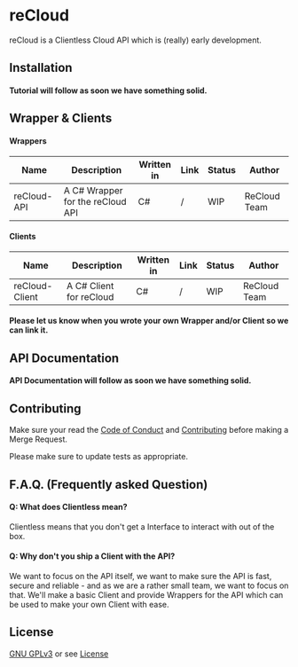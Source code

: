 # reCloud

reCloud is a Clientless Cloud API which is (really) early development.

## Installation

#### Tutorial will follow as soon we have something solid.

## Wrapper & Clients

#### Wrappers

| Name         | Description                            | Written in | Link | Status | Author       |
| ------------ | -------------------------------------- | ---------- | ---- | ------ | ------       |
| reCloud-API  | A C# Wrapper for the reCloud API       | C#         | /    | WIP    | ReCloud Team |

#### Clients

| Name            | Description                            | Written in | Link | Status | Author       |
| --------------- | -------------------------------------- | ---------- | ---- | ------ | ------       |
| reCloud-Client  | A C# Client for reCloud                | C#         | /    | WIP    | ReCloud Team |

#### Please let us know when you wrote your own Wrapper and/or Client so we can link it.

## API Documentation

#### API Documentation will follow as soon we have something solid.

## Contributing
Make sure your read the [Code of Conduct](https://github.com/re-develop/reCloud/blob/master/Code%20of%20Conduct.md) and [Contributing](https://github.com/re-develop/reCloud/blob/master/Contributing.md) before making a Merge Request.

Please make sure to update tests as appropriate.

## F.A.Q. (Frequently asked Question)

#### Q: What does Clientless mean?
Clientless means that you don't get a Interface to interact with out of the box.

#### Q: Why don't you ship a Client with the API?
We want to focus on the API itself, we want to make sure the API is fast, secure and reliable - and as we are a rather small team, we want to focus on that. We'll make a basic Client and provide Wrappers for the API which can be used to make your own Client with ease.

## License
[GNU GPLv3](https://choosealicense.com/licenses/gpl-3.0/) or see [License](https://github.com/re-develop/reCloud/blob/master/LICENSE)
